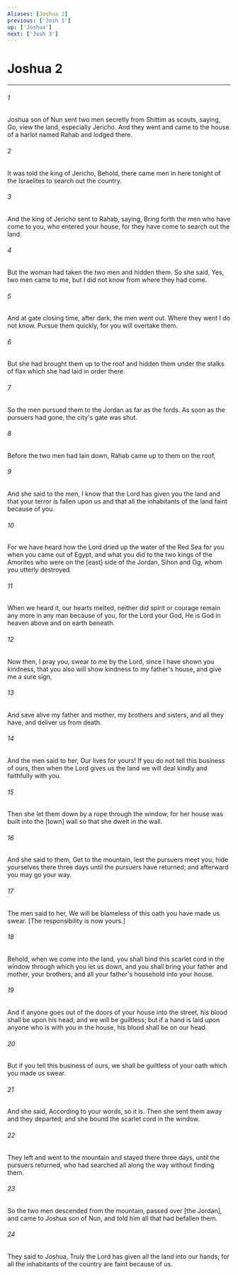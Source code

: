 ```yaml
---
Aliases: [Joshua 2]
previous: ['Josh 1']
up: ['Joshua']
next: ['Josh 3']
---
```

# Joshua 2

***

###### 1 

Joshua son of Nun sent two men secretly from Shittim as scouts, saying, Go, view the land, especially Jericho. And they went and came to the house of a harlot named Rahab and lodged there. 

###### 2 

It was told the king of Jericho, Behold, there came men in here tonight of the Israelites to search out the country. 

###### 3 

And the king of Jericho sent to Rahab, saying, Bring forth the men who have come to you, who entered your house, for they have come to search out the land. 

###### 4 

But the woman had taken the two men and hidden them. So she said, Yes, two men came to me, but I did not know from where they had come. 

###### 5 

And at gate closing time, after dark, the men went out. Where they went I do not know. Pursue them quickly, for you will overtake them. 

###### 6 

But she had brought them up to the roof and hidden them under the stalks of flax which she had laid in order there. 

###### 7 

So the men pursued them to the Jordan as far as the fords. As soon as the pursuers had gone, the city's gate was shut. 

###### 8 

Before the two men had lain down, Rahab came up to them on the roof, 

###### 9 

And she said to the men, I know that the Lord has given you the land and that your terror is fallen upon us and that all the inhabitants of the land faint because of you. 

###### 10 

For we have heard how the Lord dried up the water of the Red Sea for you when you came out of Egypt, and what you did to the two kings of the Amorites who were on the [east] side of the Jordan, Sihon and Og, whom you utterly destroyed. 

###### 11 

When we heard it, our hearts melted, neither did spirit or courage remain any more in any man because of you, for the Lord your God, He is God in heaven above and on earth beneath. 

###### 12 

Now then, I pray you, swear to me by the Lord, since I have shown you kindness, that you also will show kindness to my father's house, and give me a sure sign, 

###### 13 

And save alive my father and mother, my brothers and sisters, and all they have, and deliver us from death. 

###### 14 

And the men said to her, Our lives for yours! If you do not tell this business of ours, then when the Lord gives us the land we will deal kindly and faithfully with you. 

###### 15 

Then she let them down by a rope through the window, for her house was built into the [town] wall so that she dwelt in the wall. 

###### 16 

And she said to them, Get to the mountain, lest the pursuers meet you; hide yourselves there three days until the pursuers have returned; and afterward you may go your way. 

###### 17 

The men said to her, We will be blameless of this oath you have made us swear. [The responsibility is now yours.] 

###### 18 

Behold, when we come into the land, you shall bind this scarlet cord in the window through which you let us down, and you shall bring your father and mother, your brothers, and all your father's household into your house. 

###### 19 

And if anyone goes out of the doors of your house into the street, his blood shall be upon his head, and we will be guiltless; but if a hand is laid upon anyone who is with you in the house, his blood shall be on our head. 

###### 20 

But if you tell this business of ours, we shall be guiltless of your oath which you made us swear. 

###### 21 

And she said, According to your words, so it is. Then she sent them away and they departed; and she bound the scarlet cord in the window. 

###### 22 

They left and went to the mountain and stayed there three days, until the pursuers returned, who had searched all along the way without finding them. 

###### 23 

So the two men descended from the mountain, passed over [the Jordan], and came to Joshua son of Nun, and told him all that had befallen them. 

###### 24 

They said to Joshua, Truly the Lord has given all the land into our hands; for all the inhabitants of the country are faint because of us.
